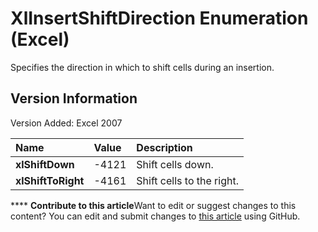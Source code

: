 
# XlInsertShiftDirection Enumeration (Excel)

Specifies the direction in which to shift cells during an insertion.


## Version Information

Version Added: Excel 2007 



|**Name**|**Value**|**Description**|
|:-----|:-----|:-----|
| **xlShiftDown**|-4121|Shift cells down.|
| **xlShiftToRight**|-4161|Shift cells to the right.|

****   **Contribute to this article**Want to edit or suggest changes to this content? You can edit and submit changes to  [this article](https://github.com/jhershey00/VBA_Excel_Test/OpenXMLCon/articles/aa30a7b2-25a9-5c32-04f5-2b417e67ac45.md) using GitHub.

